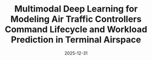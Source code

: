 ---
title: "Multimodal Deep Learning for Modeling Air Traffic Controllers Command Lifecycle and Workload Prediction in Terminal Airspace"
collection: publications
category: conferences
permalink: /publication/2024-11-25-paper-title-number-7
date: 2025-12-31
venue: 'Accepted, 7th Asia Conference on Machine Learning and Computing (ACMLC 2025)'
paperurl: '/files/manuscript3.pdf'
slidesurl: '/files/ACMLC2025.pptx'
---